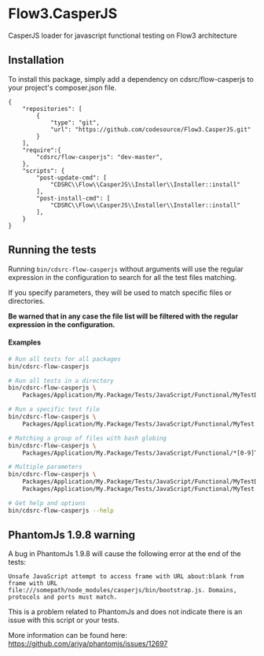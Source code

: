# Flow3.CasperJS
CasperJS loader for javascript functional testing on Flow3 architecture

## Installation

To install this package, simply add a dependency on cdsrc/flow-casperjs to your project's composer.json file.
```
{
    "repositories": [
        {
            "type": "git",
            "url": "https://github.com/codesource/Flow3.CasperJS.git"
        }
    ],
    "require":{
        "cdsrc/flow-casperjs": "dev-master",  
    },
    "scripts": {
        "post-update-cmd": [
            "CDSRC\\Flow\\CasperJS\\Installer\\Installer::install"
        ],
        "post-install-cmd": [
            "CDSRC\\Flow\\CasperJS\\Installer\\Installer::install"
        ],
    }
}
```

## Running the tests

Running ```bin/cdsrc-flow-casperjs``` without arguments will use the regular expression in the configuration to search for all
the test files matching.

If you specify parameters, they will be used to match specific files or directories.

**Be warned that in any case the file list will be filtered with the regular expression in the configuration.**

#### Examples

```bash
# Run all tests for all packages
bin/cdsrc-flow-casperjs

# Run all tests in a directory
bin/cdsrc-flow-casperjs \
    Packages/Application/My.Package/Tests/JavaScript/Functional/MyTestDir

# Run a specific test file
bin/cdsrc-flow-casperjs \
    Packages/Application/My.Package/Tests/JavaScript/Functional/MyTest.js

# Matching a group of files with bash globing
bin/cdsrc-flow-casperjs \ 
    Packages/Application/My.Package/Tests/JavaScript/Functional/*[0-9]Test.js

# Multiple parameters
bin/cdsrc-flow-casperjs \
    Packages/Application/My.Package/Tests/JavaScript/Functional/MyTestDir \
    Packages/Application/My.Package/Tests/JavaScript/Functional/MyTest.js

# Get help and options
bin/cdsrc-flow-casperjs --help
```

## PhantomJs 1.9.8 warning

A bug in PhantomJs 1.9.8 will cause the following error at the end of the tests:

```
Unsafe JavaScript attempt to access frame with URL about:blank from frame with URL
file:///somepath/node_modules/casperjs/bin/bootstrap.js. Domains, protocols and ports must match.
```

This is a problem related to PhantomJs and does not indicate there is an issue with this script or your tests.

More information can be found here: https://github.com/ariya/phantomjs/issues/12697
